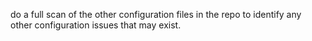 

do a full scan of the other configuration files in the repo to identify any other configuration issues that may exist.